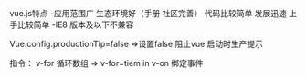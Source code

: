 vue.js特点
-应用范围广 生态环境好（手册 社区完善） 代码比较简单 发展迅速 上手比较简单
-IE8 版本及以下不兼容

Vue.config.productionTip=false =>设置false 阻止vue 启动时生产提示


指令：
v-for 循环数组 => v-for=tiem in 
v-on 绑定事件
